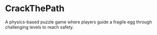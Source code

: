 # CrackThePath
A physics-based puzzle game where players guide a fragile egg through challenging levels to reach safety.
